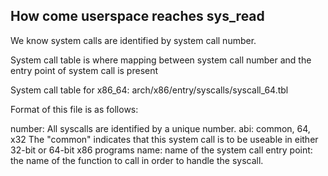 How come userspace reaches sys_read
--------------------------------------

We know system calls are identified by system call number.

System call table is where mapping between system call number and the entry point of system call is present

System call table for x86_64: arch/x86/entry/syscalls/syscall_64.tbl

Format of this file is as follows:

<number> <abi> <name> <entry point>

number: 	All syscalls are identified by a unique number.
abi:		common, 64, x32
	The "common" indicates that this system call is to be useable in either 32-bit or 64-bit x86 programs
name:		name of the system call
entry point:	the name of the function to call in order to handle the syscall.
